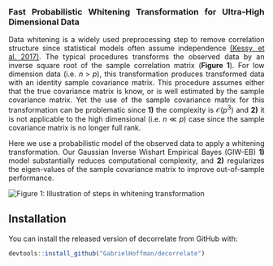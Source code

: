 
<!-- README.md is generated from README.Rmd. Please edit that file -->
<!-- badges: start -->
<!-- badges: end -->
<style>
body {
text-align: justify}
</style>

<br>

### Fast Probabilistic Whitening Transformation for Ultra-High Dimensional Data

Data whitening is a widely used preprocessing step to remove correlation
structure since statistical models often assume independence [(Kessy, et
al. 2017)](https://doi.org/10.1080/00031305.2016.1277159). The typical
procedures transforms the observed data by an inverse square root of the
sample correlation matrix (**Figure 1**). For low dimension data
(i.e. *n* \> *p*), this transformation produces transformed data with an
identity sample covariance matrix. This procedure assumes either that
the true covariance matrix is know, or is well estimated by the sample
covariance matrix. Yet the use of the sample covariance matrix for this
transformation can be problematic since **1)** the complexity is
𝒪(*p*<sup>3</sup>) and **2)** it is not applicable to the high
dimensional (i.e. *n* ≪ *p*) case since the sample covariance matrix is
no longer full rank.

Here we use a probabilistic model of the observed data to apply a
whitening transformation. Our Gaussian Inverse Wishart Empirical Bayes
(GIW-EB) **1)** model substantially reduces computational complexity,
and **2)** regularizes the eigen-values of the sample covariance matrix
to improve out-of-sample performance.

![**Figure 1:** Illustration of steps in whitening
transformation](man/figures/README-run.examples-1.png)

## Installation

You can install the released version of decorrelate from GitHub with:

``` r
devtools::install_github("GabrielHoffman/decorrelate")
```
